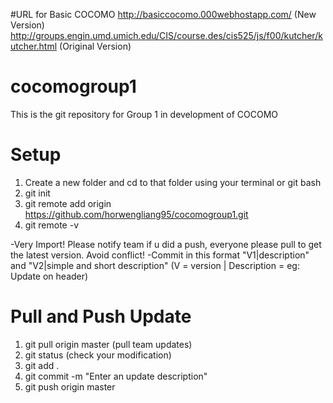 #URL for Basic COCOMO
http://basiccocomo.000webhostapp.com/ (New Version)
http://groups.engin.umd.umich.edu/CIS/course.des/cis525/js/f00/kutcher/kutcher.html (Original Version)

# cocomogroup1
This is the git repository for Group 1 in development of COCOMO

# Setup
1. Create a new folder and cd to that folder using your terminal or git bash
2. git init
3. git remote add origin https://github.com/horwengliang95/cocomogroup1.git
4. git remote -v

-Very Import! Please notify team if u did a push, everyone please pull to get the latest version. Avoid conflict!
-Commit in this format "V1|description" and "V2|simple and short description" (V = version | Description = eg: Update on header)

# Pull and Push Update
1. git pull origin master (pull team updates)
2. git status (check your modification)
3. git add .
4. git commit -m "Enter an update description"
5. git push origin master
